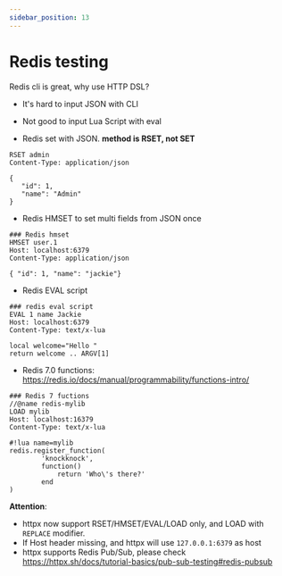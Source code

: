 ```yaml
---
sidebar_position: 13
---
```


# Redis testing

Redis cli is great, why use HTTP DSL?

* It's hard to input JSON with CLI
* Not good to input Lua Script with eval

* Redis set with JSON. **method is RSET, not SET**

```http request
RSET admin
Content-Type: application/json

{
   "id": 1,
   "name": "Admin"
}
```

* Redis HMSET to set multi fields from JSON once

```
### Redis hmset
HMSET user.1
Host: localhost:6379
Content-Type: application/json

{ "id": 1, "name": "jackie"}     
```

* Redis EVAL script

```
### redis eval script
EVAL 1 name Jackie
Host: localhost:6379
Content-Type: text/x-lua
                  
local welcome="Hello "                 
return welcome .. ARGV[1]
```

* Redis 7.0 functions: https://redis.io/docs/manual/programmability/functions-intro/

```
### Redis 7 fuctions
//@name redis-mylib
LOAD mylib
Host: localhost:16379
Content-Type: text/x-lua

#!lua name=mylib
redis.register_function(
        'knockknock',
        function()
            return 'Who\'s there?'
        end
)
```

**Attention**:

* httpx now support RSET/HMSET/EVAL/LOAD only, and LOAD with `REPLACE` modifier.
* If Host header missing, and httpx will use `127.0.0.1:6379` as host
* httpx supports Redis Pub/Sub, please check https://httpx.sh/docs/tutorial-basics/pub-sub-testing#redis-pubsub


